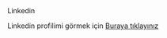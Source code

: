 ## 
Linkedin

Linkedin profilimi görmek için [Buraya tıklayınız](https://www.linkedin.com/in/kazım-ahmet-uzun-922b2017a/)
